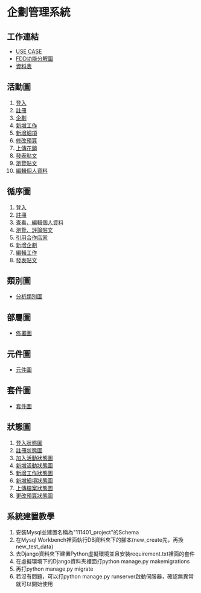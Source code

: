 # 企劃管理系統
## 工作連結
- [USE CASE](https://online.visual-paradigm.com/share.jsp?id=313330363836372d39)
- [FDD功能分解圖](https://app.diagrams.net/#G1GKiTAp0DL5JkGzfQlaD6uhWOmos8Pfeu)
- [資料表](https://online.visual-paradigm.com/share.jsp?id=313331303432302d36)
## 活動圖
1. [登入](https://online.visual-paradigm.com/share.jsp?id=313235323933372d32)
2. [註冊](https://online.visual-paradigm.com/share.jsp?id=313235323933372d31)
3. [企劃](https://online.visual-paradigm.com/share.jsp?id=313235323933372d35)
4. [新增工作](https://online.visual-paradigm.com/share.jsp?id=313235323933372d36)
5. [新增細項](https://user-images.githubusercontent.com/96291468/201528519-4324d7a0-68a6-45d2-b856-cec87d1c2298.jpg)
6. [修改預算](https://user-images.githubusercontent.com/96291468/201528596-7adec646-e360-4f8b-8324-6147baaaf65b.jpg)
7. [上傳花銷](https://user-images.githubusercontent.com/96291468/201528607-1433c433-e026-497c-a34b-d2750a7b7fa6.jpg)
8. [發表貼文](https://online.visual-paradigm.com/share.jsp?id=313939343439322d33)
9. [瀏覽貼文](https://online.visual-paradigm.com/share.jsp?id=313330363836372d3133)
10. [編輯個人資料](https://online.visual-paradigm.com/share.jsp?id=313937373334352d32)
## 循序圖
1. [登入](https://online.visual-paradigm.com/share.jsp?id=313939343439322d34)
2. [註冊](https://online.visual-paradigm.com/share.jsp?id=323030303137392d31)
3. [查看、編輯個人資料](https://online.visual-paradigm.com/share.jsp?id=323030303137392d32)
4. [瀏覽、評論貼文](https://online.visual-paradigm.com/share.jsp?id=323030303137392d33)
5. [引用合作店家](https://online.visual-paradigm.com/share.jsp?id=323030313636372d32)
6. [新增企劃](https://online.visual-paradigm.com/share.jsp?id=323030313636372d31)
7. [編輯工作](https://online.visual-paradigm.com/share.jsp?id=313331303432302d37)
8. [發表貼文](https://online.visual-paradigm.com/share.jsp?id=313331303432302d39)
## 類別圖
- [分析類別圖](https://online.visual-paradigm.com/share.jsp?id=313937373334352d34)
## 部屬圖
- [佈署圖](https://user-images.githubusercontent.com/96291468/201528775-992c023f-5f89-4029-9e71-6a494e3e198c.jpg)
## 元件圖
- [元件圖](https://user-images.githubusercontent.com/96291468/201528800-d103acaf-e004-4cba-b83d-692d7ec0c963.jpg)
## 套件圖
- [套件圖](https://user-images.githubusercontent.com/96291468/201528820-87b482cd-5a8c-49f8-9c7c-afe7dffd8167.jpg)
## 狀態圖
1. [登入狀態圖](https://user-images.githubusercontent.com/96291468/201528837-c8a0c172-f535-45e5-87ff-f84d577375be.jpg)
2. [註冊狀態圖](https://user-images.githubusercontent.com/96291468/201528846-3def2cc1-d908-4c5b-8668-44b57b18c63d.jpg)
3. [加入活動狀態圖](https://user-images.githubusercontent.com/96291468/201529013-4dd8eb47-9e4c-492b-bf04-e7e524d969ff.jpg)
4. [新增活動狀態圖](https://user-images.githubusercontent.com/96291468/201528850-d05e7476-cf99-44bb-a6fe-9040ffae51b2.jpg)
5. [新增工作狀態圖](https://user-images.githubusercontent.com/96291468/201528968-81e9177d-6076-4209-9ef8-583e9642d285.jpg)
6. [新增細項狀態圖](https://user-images.githubusercontent.com/96291468/201528973-f8d71021-cb0c-4570-86db-a7bf2e61d09b.jpg)
7. [上傳檔案狀態圖](https://user-images.githubusercontent.com/96291468/201528981-b6fab571-d7fa-44ab-908f-8e765f339747.jpg)
8. [更改預算狀態圖](https://user-images.githubusercontent.com/96291468/201529033-c8c8882e-7338-4630-aec3-0a2e06c61841.jpg)

## 系統建置教學
1. 安裝Mysql並建置名稱為"111401_project"的Schema
2. 在Mysql Workbench裡面執行DB資料夾下的腳本(new_create先，再換new_test_data)
3. 去Django資料夾下建置Python虛擬環境並且安裝requirement.txt裡面的套件
4. 在虛擬環境下的Django資料夾裡面打python manage.py makemigrations
5. 再打python manage.py migrate
6. 若沒有問題，可以打python manage.py runserver啟動伺服器，確認無異常就可以開始使用
